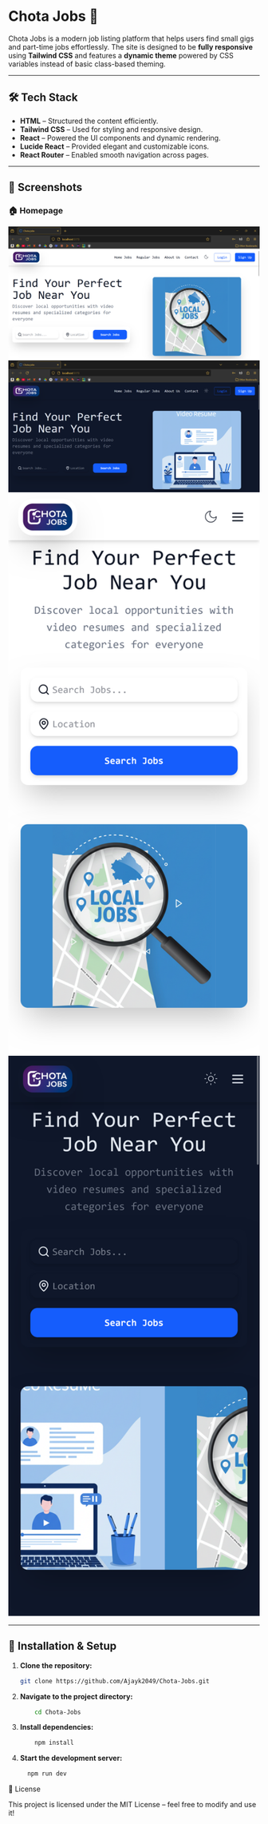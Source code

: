 # **Chota Jobs 🚀**  

Chota Jobs is a modern job listing platform that helps users find small gigs and part-time jobs effortlessly. 
The site is designed to be **fully responsive** using **Tailwind CSS** and features a **dynamic theme** powered by CSS variables instead of basic class-based theming.  

---

## **🛠 Tech Stack**  
- **HTML** – Structured the content efficiently.  
- **Tailwind CSS** – Used for styling and responsive design.  
- **React** – Powered the UI components and dynamic rendering.  
- **Lucide React** – Provided elegant and customizable icons.  
- **React Router** – Enabled smooth navigation across pages.  

---

## **📸 Screenshots**  

### **🏠 Homepage**  
<img src="https://github.com/Ajayk2049/Chota-Jobs/blob/main/Screenshots/Screenshot%202.png?raw=true" alt="home page" width="600" />
<img src="https://github.com/Ajayk2049/Chota-Jobs/blob/main/Screenshots/Screenshot%201.png?raw=true" alt="home page" width="600" />
<img src="https://github.com/Ajayk2049/Chota-Jobs/blob/main/Screenshots/Screen%20Shot%204.png?raw=true" alt="home page" width="600" />
<img src="https://github.com/Ajayk2049/Chota-Jobs/blob/main/Screenshots/Screen%20Shot%203.png?raw=true" alt="home page" width="600" />


---

## **🚀 Installation & Setup**  

1. **Clone the repository:**  
   ```sh 
   git clone https://github.com/Ajayk2049/Chota-Jobs.git
2.   **Navigate to the project directory:**  
       ```sh  
           cd Chota-Jobs
3.   **Install dependencies:** 
     ```sh
         npm install
4.   **Start the development server:**
       ```sh   
         npm run dev

📜 License

This project is licensed under the MIT License – feel free to modify and use it!
